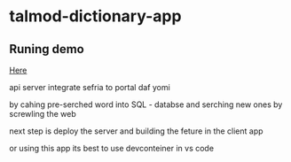 # talmod-dictionary-app


 
## Runing demo
[Here](https://talmod-dictionary-app.onrender.com/api/get-translate)

api server integrate sefria to portal daf yomi

by cahing pre-serched word into SQL - databse
and serching new ones by screwling the web

next step is deploy the server and building the feture in the client app

or using this app its best to use devconteiner in vs code
